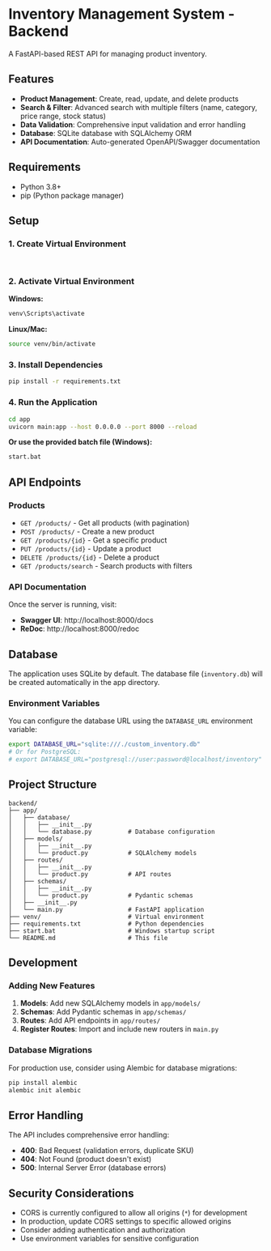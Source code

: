 # Inventory Management System - Backend

A FastAPI-based REST API for managing product inventory.

## Features

- **Product Management**: Create, read, update, and delete products
- **Search & Filter**: Advanced search with multiple filters (name, category, price range, stock status)
- **Data Validation**: Comprehensive input validation and error handling
- **Database**: SQLite database with SQLAlchemy ORM
- **API Documentation**: Auto-generated OpenAPI/Swagger documentation

## Requirements

- Python 3.8+
- pip (Python package manager)

## Setup

### 1. Create Virtual Environment

```bash
    
```

### 2. Activate Virtual Environment

**Windows:**
```bash
venv\Scripts\activate
```

**Linux/Mac:**
```bash
source venv/bin/activate
```

### 3. Install Dependencies

```bash
pip install -r requirements.txt
```

### 4. Run the Application

```bash
cd app
uvicorn main:app --host 0.0.0.0 --port 8000 --reload
```

**Or use the provided batch file (Windows):**
```bash
start.bat
```

## API Endpoints

### Products

- `GET /products/` - Get all products (with pagination)
- `POST /products/` - Create a new product
- `GET /products/{id}` - Get a specific product
- `PUT /products/{id}` - Update a product
- `DELETE /products/{id}` - Delete a product
- `GET /products/search` - Search products with filters

### API Documentation

Once the server is running, visit:
- **Swagger UI**: http://localhost:8000/docs
- **ReDoc**: http://localhost:8000/redoc

## Database

The application uses SQLite by default. The database file (`inventory.db`) will be created automatically in the app directory.

### Environment Variables

You can configure the database URL using the `DATABASE_URL` environment variable:

```bash
export DATABASE_URL="sqlite:///./custom_inventory.db"
# Or for PostgreSQL:
# export DATABASE_URL="postgresql://user:password@localhost/inventory"
```

## Project Structure

```
backend/
├── app/
│   ├── database/
│   │   ├── __init__.py
│   │   └── database.py          # Database configuration
│   ├── models/
│   │   ├── __init__.py
│   │   └── product.py           # SQLAlchemy models
│   ├── routes/
│   │   ├── __init__.py
│   │   └── product.py           # API routes
│   ├── schemas/
│   │   ├── __init__.py
│   │   └── product.py           # Pydantic schemas
│   ├── __init__.py
│   └── main.py                  # FastAPI application
├── venv/                        # Virtual environment
├── requirements.txt             # Python dependencies
├── start.bat                    # Windows startup script
└── README.md                    # This file
```

## Development

### Adding New Features

1. **Models**: Add new SQLAlchemy models in `app/models/`
2. **Schemas**: Add Pydantic schemas in `app/schemas/`
3. **Routes**: Add API endpoints in `app/routes/`
4. **Register Routes**: Import and include new routers in `main.py`

### Database Migrations

For production use, consider using Alembic for database migrations:

```bash
pip install alembic
alembic init alembic
```

## Error Handling

The API includes comprehensive error handling:
- **400**: Bad Request (validation errors, duplicate SKU)
- **404**: Not Found (product doesn't exist)
- **500**: Internal Server Error (database errors)

## Security Considerations

- CORS is currently configured to allow all origins (`*`) for development
- In production, update CORS settings to specific allowed origins
- Consider adding authentication and authorization
- Use environment variables for sensitive configuration 